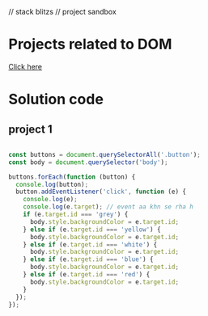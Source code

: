 // stack blitzs
// project sandbox 
# Projects related to DOM
[Click here](https://stackblitz.com/edit/dom-project-chaiaurcode?file=index.html)

# Solution code 

## project 1
``` javascript

const buttons = document.querySelectorAll('.button');
const body = document.querySelector('body');

buttons.forEach(function (button) {
  console.log(button);
  button.addEventListener('click', function (e) {
    console.log(e);
    console.log(e.target); // event aa khn se rha h
    if (e.target.id === 'grey') {
      body.style.backgroundColor = e.target.id;
    } else if (e.target.id === 'yellow') {
      body.style.backgroundColor = e.target.id;
    } else if (e.target.id === 'white') {
      body.style.backgroundColor = e.target.id;
    } else if (e.target.id === 'blue') {
      body.style.backgroundColor = e.target.id;
    } else if (e.target.id === 'red') {
      body.style.backgroundColor = e.target.id;
    }
  });
});

```